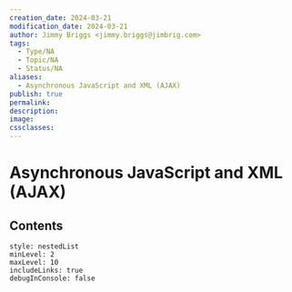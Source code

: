 ```yaml
---
creation_date: 2024-03-21
modification_date: 2024-03-21
author: Jimmy Briggs <jimmy.briggs@jimbrig.com>
tags:
  - Type/NA
  - Topic/NA
  - Status/NA
aliases:
  - Asynchronous JavaScript and XML (AJAX)
publish: true
permalink:
description:
image:
cssclasses:
---
```



# Asynchronous JavaScript and XML (AJAX)

## Contents

```table-of-contents
style: nestedList
minLevel: 2
maxLevel: 10
includeLinks: true
debugInConsole: false
```
